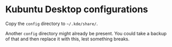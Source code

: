 Kubuntu Desktop configurations
==============================

Copy the `config` directory to `~/.kde/share/`.

Another `config` directory might already be present. You could take a backup of that and then replace it with this, lest something breaks.
